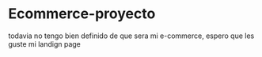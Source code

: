 # Ecommerce-proyecto

todavia no tengo bien definido de que sera mi e-commerce, espero que les guste mi landign page
